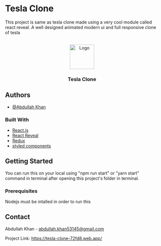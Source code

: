 # Tesla Clone

This project is same as tesla clone made using a very cool module called react reveal. A well designed animated modern ui and full responsive clone of tesla

<br />
<div align="center">
  <a href="https://github.com/Abdullah-Khan-53145
/
linkedin-clone">
    <img src="https://i.pinimg.com/originals/21/b1/38/21b138fc483f76537233bc7d9ea25619.jpg" alt="Logo" width="80" height="80">
  </a>

<h3 align="center">Tesla Clone</h3>
</div>

## Authors

- [@Abdullah Khan](https://github.com/Abdullah-Khan-53145)

### Built With

- [React.js](https://reactjs.org/)
- [React Reveal](https://www.react-reveal.com/)
- [Redux](https://redux.js.org/)
- [styled components](https://styled-components.com/)

<!-- GETTING STARTED -->

## Getting Started

You can run this on your local using "npm run start" or "yarn start" command in terminal after opening this project's folder in terminal.

### Prerequisites

Nodejs must be intalled in order to run this

## Contact

Abdullah Khan - abdullah.khan53145@gmail.com

Project Link: [https://tesla-clone-72fd8.web.app/
](https://tesla-clone-72fd8.web.app/)
